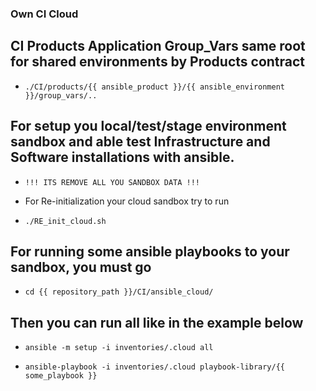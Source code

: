 ### Own CI Cloud 

## CI Products Application Group_Vars same root for shared environments by Products contract

- ``` ./CI/products/{{ ansible_product }}/{{ ansible_environment }}/group_vars/.. ```

## For setup you local/test/stage environment sandbox and able test Infrastructure and Software installations with ansible.

-  ``` !!! ITS REMOVE ALL YOU SANDBOX DATA !!! ```

- For Re-initialization your cloud sandbox try to run

*  ``` ./RE_init_cloud.sh ```

## For running some ansible playbooks to your sandbox, you must go

* ``` cd {{ repository_path }}/CI/ansible_cloud/ ```

## Then you can run all like in the example below

* ``` ansible -m setup -i inventories/.cloud all ```

* ``` ansible-playbook -i inventories/.cloud playbook-library/{{ some_playbook }} ```
